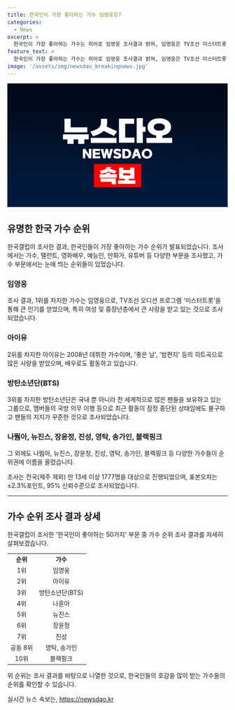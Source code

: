 ```yaml
---
title: 한국인이 가장 좋아하는 가수 임영웅은?
categories:
  - News
excerpt: >
  한국인이 가장 좋아하는 가수는 히어로 임영웅 조사결과 밝혀, 임영웅은 TV조선 미스터트롯 우승 후 여성·중장년층에서 큰 사랑 받고 있음. 아이유와 방탄소년단이 이어 각각 2위, 3위를 차지. 한국갤럽 조사 결과로, 나훈아와 뉴진스, 장윤정, 진성, 영탁·송가인, 블랙핑크가 상위권을 차지. (150자)
feature_text: >
  한국인이 가장 좋아하는 가수는 히어로 임영웅 조사결과 밝혀, 임영웅은 TV조선 미스터트롯 우승 후 여성·중장년층에서 큰 사랑 받고 있음. 아이유와 방탄소년단이 이어 각각 2위, 3위를 차지. 한국갤럽 조사 결과로, 나훈아와 뉴진스, 장윤정, 진성, 영탁·송가인, 블랙핑크가 상위권을 차지. (150자)
image: '/assets/img/newsdao_breakingnews.jpg'
---
```


<p><img src="/assets/img/newsdao_breakingnews.jpg" alt="pcversion 속보" /></p>

<h2 data-ke-size="size26">유명한 한국 가수 순위</h2>

<p data-ke-size="size16">한국갤럽이 조사한 결과, 한국인들이 가장 좋아하는 가수 순위가 발표되었습니다. 조사에서는 가수, 탤런트, 영화배우, 예능인, 만화가, 유튜버 등 다양한 부문을 조사했고, 가수 부문에서는 눈에 띄는 순위들이 있었습니다.</p>

<h3><b>임영웅</b></h3>

<p data-ke-size="size16">조사 결과, 1위를 차지한 가수는 임영웅으로, TV조선 오디션 프로그램 '미스터트롯'을 통해 큰 인기를 얻었으며, 특히 여성 및 중장년층에서 큰 사랑을 받고 있는 것으로 조사되었습니다.</p>

<h3><b>아이유</b></h3>

<p data-ke-size="size16">2위를 차지한 아이유는 2008년 데뷔한 가수이며, '좋은 날', '밤편지' 등의 히트곡으로 많은 사랑을 받았으며, 배우로도 활동하고 있습니다.</p>

<h3><b>방탄소년단(BTS)</b></h3>

<p data-ke-size="size16">3위를 차지한 방탄소년단은 국내 뿐 아니라 전 세계적으로 많은 팬들을 보유하고 있는 그룹으로, 멤버들의 국방 의무 이행 등으로 최근 활동이 잠정 중단된 상태임에도 불구하고 팬들의 지지가 꾸준한 것으로 조사되었습니다.</p>

<h3><b>나뛈아, 뉴진스, 장윤정, 진성, 영탁, 송가인, 블랙핑크</b></h3>

<p data-ke-size="size16">그 외에도 나뛈아, 뉴진스, 장윤정, 진성, 영탁, 송가인, 블랙핑크 등 다양한 가수들이 순위권에 이름을 올렸습니다.</p>

<p data-ke-size="size16">조사는 전국(제주 제외) 만 13세 이상 1777명을 대상으로 진행되었으며, 표본오차는 ±2.3%포인트, 95% 신뢰수준으로 조사되었습니다.</p>

<hr>

<h2 data-ke-size="size26">가수 순위 조사 결과 상세</h2>

<p data-ke-size="size16">한국갤럽이 조사한 '한국인이 좋아하는 50가지' 부문 중 가수 순위 조사 결과를 자세히 살펴보겠습니다.</p>

<table>
    <tbody>
        <tr>
            <td style="text-align: center; height: 17px;"><b>순위</b></td>
            <td style="text-align: center; height: 17px;"><b>가수</b></td>
        </tr>
        <tr>
            <td style="text-align: center; height: 17px;">1위</td>
            <td style="text-align: center; height: 17px;">임영웅</td>
        </tr>
        <tr>
            <td style="text-align: center; height: 17px;">2위</td>
            <td style="text-align: center; height: 17px;">아이유</td>
        </tr>
        <tr>
            <td style="text-align: center; height: 17px;">3위</td>
            <td style="text-align: center; height: 17px;">방탄소년단(BTS)</td>
        </tr>
        <tr>
            <td style="text-align: center; height: 17px;">4위</td>
            <td style="text-align: center; height: 17px;">나훈아</td>
        </tr>
        <tr>
            <td style="text-align: center; height: 17px;">5위</td>
            <td style="text-align: center; height: 17px;">뉴진스</td>
        </tr>
        <tr>
            <td style="text-align: center; height: 17px;">6위</td>
            <td style="text-align: center; height: 17px;">장윤정</td>
        </tr>
        <tr>
            <td style="text-align: center; height: 17px;">7위</td>
            <td style="text-align: center; height: 17px;">진성</td>
        </tr>
        <tr>
            <td style="text-align: center; height: 17px;">공동 8위</td>
            <td style="text-align: center; height: 17px;">영탁, 송가인</td>
        </tr>
        <tr>
            <td style="text-align: center; height: 17px;">10위</td>
            <td style="text-align: center; height: 17px;">블랙핑크</td>
        </tr>
    </tbody>
</table>

<p data-ke-size="size16">위 순위는 조사 결과를 바탕으로 나열한 것으로, 한국인들의 호감을 많이 받는 가수들의 순위를 확인할 수 있습니다.</p>
실시간 뉴스 속보는, <a href="https://newsdao.kr" rel="dofollow">https://newsdao.kr</a>


